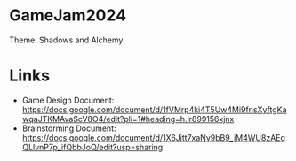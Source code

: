 # GameJam2024
Theme: Shadows and Alchemy

# Links
- Game Design Document: https://docs.google.com/document/d/1fVMrp4ki4T5Uw4Mi9fnsXyftgKawqaJTKMAvaScV8O4/edit?pli=1#heading=h.lr899156xjnx
- Brainstorming Document: https://docs.google.com/document/d/1X6Jjtt7xaNv9bB9_jM4WU8zAEqQLlvnP7p_ifQbbJoQ/edit?usp=sharing
